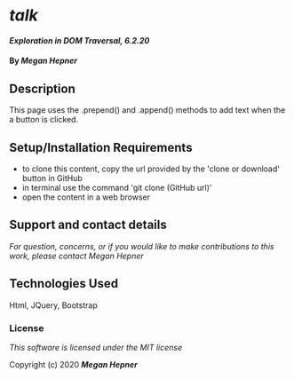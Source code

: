 # _talk_

#### _Exploration in DOM Traversal, 6.2.20_

#### By _**Megan Hepner**_

## Description
  This page uses the .prepend() and .append() methods to add text when the a button is clicked.


## Setup/Installation Requirements

* to clone this content, copy the url provided by the 'clone or download' button in GitHub
* in terminal use the command 'git clone (GitHub url)'
* open the content in a web browser

## Support and contact details

_For question, concerns, or if you would like to make contributions to this work, please contact Megan Hepner_

## Technologies Used

Html, JQuery, Bootstrap

### License

*This software is licensed under the MIT license*

Copyright (c) 2020 **_Megan Hepner_**